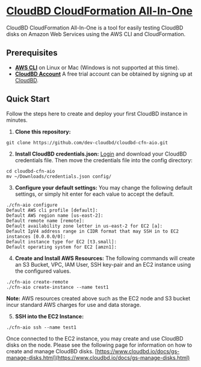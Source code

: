 # [CloudBD CloudFormation All-In-One](https://www.cloudbd.io)

CloudBD CloudFormation All-In-One is a tool for easily testing CloudBD disks on Amazon Web Services using the AWS CLI and CloudFormation.

## Prerequisites

* [**AWS CLI**](https://aws.amazon.com/cli/) on Linux or Mac (Windows is not supported at this time).
* [**CloudBD Account**](https://www.cloudbd.io) A free trial account can be obtained by signing up at [CloudBD](https://www.cloudbd.io).

## Quick Start

Follow the steps here to create and deploy your first CloudBD instance in minutes.

1. **Clone this repository:**
  ```
  git clone https://github.com/dev-cloudbd/cloudbd-cfn-aio.git
  ```

2. **Install CloudBD credentials.json:**
  [Login](https://manage.cloudbd.io) and download your CloudBD credentials file. Then move the credentials file into the config directory:
  ```
  cd cloudbd-cfn-aio
  mv ~/Downloads/credentials.json config/
  ```

3. **Configure your default settings:**
  You may change the following default settings, or simply hit enter for each value to accept the default.
  ```
  ./cfn-aio configure
  Default AWS cli profile [default]:
  Default AWS region name [us-east-2]:
  Default remote name [remote]:
  Default availability zone letter in us-east-2 for EC2 [a]:
  Default IpV4 address range in CIDR format that may SSH in to EC2 instances [0.0.0.0/0]:
  Default instance type for EC2 [t3.small]:
  Default operating system for EC2 [amzn1]:
  ```

4. **Create and Install AWS Resources:**
  The following commands will create an S3 Bucket, VPC, IAM User, SSH key-pair and an EC2 instance using the configured values.
  ```
  ./cfn-aio create-remote
  ./cfn-aio create-instance --name test1
  ```

  **Note:** AWS resources created above such as the EC2 node and S3 bucket incur standard AWS charges for use and data storage.

5. **SSH into the EC2 Instance:**
  ```
  ./cfn-aio ssh --name test1
  ```

  Once connected to the EC2 instance, you may create and use CloudBD disks on the node. Please see the following page for information on how to create and manage CloudBD disks. [https://www.cloudbd.io/docs/gs-manage-disks.html](https://www.cloudbd.io/docs/gs-manage-disks.html)
